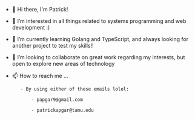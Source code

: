 - 👋 Hi there, I'm Patrick!
- 👀 I’m interested in all things related to systems programming and web development :)
- 🌱 I’m currently learning Golang and TypeScript, and always looking for another project to test my skills!!
- 💞️ I’m looking to collaborate on great work regarding my interests, but open to explore new areas of technology
- 📫 How to reach me ...

         - By using either of these emails lolol:
         
             - papgar9@gmail.com
            
             - patrickapgar@tamu.edu

<!---
patricklapgar/patricklapgar is a ✨ special ✨ repository because its `README.md` (this file) appears on your GitHub profile.
You can click the Preview link to take a look at your changes.
--->
